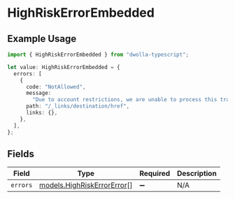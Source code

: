 # HighRiskErrorEmbedded

## Example Usage

```typescript
import { HighRiskErrorEmbedded } from "dwolla-typescript";

let value: HighRiskErrorEmbedded = {
  errors: [
    {
      code: "NotAllowed",
      message:
        "Due to account restrictions, we are unable to process this transaction.",
      path: "/_links/destination/href",
      links: {},
    },
  ],
};
```

## Fields

| Field                                                          | Type                                                           | Required                                                       | Description                                                    |
| -------------------------------------------------------------- | -------------------------------------------------------------- | -------------------------------------------------------------- | -------------------------------------------------------------- |
| `errors`                                                       | [models.HighRiskErrorError](../models/highriskerrorerror.md)[] | :heavy_minus_sign:                                             | N/A                                                            |